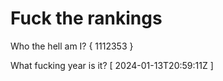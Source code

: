 # Fuck the rankings

Who the hell am I?
{ 1112353 }

What fucking year is it?
[ 2024-01-13T20:59:11Z ]
